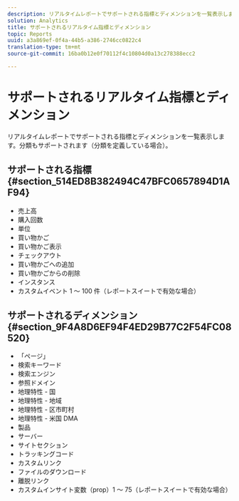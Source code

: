 ```yaml
---
description: リアルタイムレポートでサポートされる指標とディメンションを一覧表示します。分類もサポートされます（分類を定義している場合）。
solution: Analytics
title: サポートされるリアルタイム指標とディメンション
topic: Reports
uuid: a3a869ef-0f4a-44b5-a386-2746cc0822c4
translation-type: tm+mt
source-git-commit: 16ba0b12e0f70112f4c10804d0a13c278388ecc2

---
```



# サポートされるリアルタイム指標とディメンション

リアルタイムレポートでサポートされる指標とディメンションを一覧表示します。分類もサポートされます（分類を定義している場合）。

## サポートされる指標 {#section_514ED8B382494C47BFC0657894D1AF94}

* 売上高
* 購入回数
* 単位
* 買い物かご
* 買い物かご表示
* チェックアウト
* 買い物かごへの追加
* 買い物かごからの削除
* インスタンス
* カスタムイベント 1 ～ 100 件（レポートスイートで有効な場合）

## サポートされるディメンション {#section_9F4A8D6EF94F4ED29B77C2F54FC08520}

* 「ページ」
* 検索キーワード
* 検索エンジン
* 参照ドメイン
* 地理特性 - 国
* 地理特性 - 地域
* 地理特性 - 区市町村
* 地理特性 - 米国 DMA
* 製品
* サーバー
* サイトセクション
* トラッキングコード
* カスタムリンク
* ファイルのダウンロード
* 離脱リンク
* カスタムインサイト変数（prop）1 ～ 75（レポートスイートで有効な場合）

